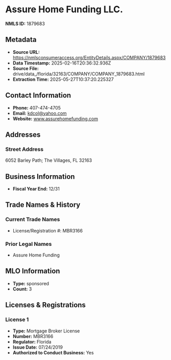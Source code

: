 # Assure Home Funding LLC.

**NMLS ID:** 1879683

## Metadata
- **Source URL:** https://nmlsconsumeraccess.org/EntityDetails.aspx/COMPANY/1879683
- **Data Timestamp:** 2025-02-16T20:36:32.936Z
- **Source File:** drive/data_/florida/32163/COMPANY/COMPANY_1879683.html
- **Extraction Time:** 2025-05-27T10:37:20.225327

## Contact Information
- **Phone:** 407-474-4705
- **Email:** kdcol@yahoo.com
- **Website:** www.assurehomefunding.com

## Addresses
### Street Address
6052 Barley Path; The Villages, FL 32163

## Business Information
- **Fiscal Year End:** 12/31

## Trade Names & History
### Current Trade Names
- License/Registration #: MBR3166

### Prior Legal Names
- Assure Home Funding

## MLO Information
- **Type:** sponsored
- **Count:** 3

## Licenses & Registrations

### License 1
- **Type:** Mortgage Broker License
- **Number:** MBR3166
- **Regulator:** Florida
- **Issue Date:** 07/24/2019
- **Authorized to Conduct Business:** Yes
